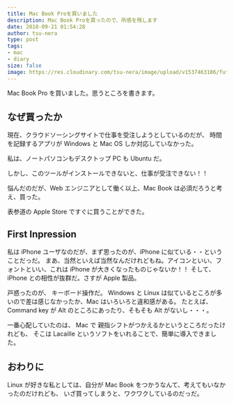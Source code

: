 ```yaml
---
title: Mac Book Proを買いました
description: Mac Book Proを買ったので、所感を残します
date: 2018-09-21 01:54:28
author: tsu-nera
type: post
tags:
- mac
- diary
size: false
image: https://res.cloudinary.com/tsu-nera/image/upload/v1537463106/futurismo/posts/mac-book-pro-box.jpg
---
```


Mac Book Pro を買いました。思うところを書きます。

## なぜ買ったか

現在、クラウドソーシングサイトで仕事を受注しようとしているのだが、
時間を記録するアプリが Windows と Mac OS しか対応していなかった。

私は、ノートパソコンもデスクトップ PC も Ubuntu だ。

しかし、このツールがインストールできないと、仕事が受注できない！！

悩んだのだが、Web エンジニアとして働く以上、Mac Book は必須だろうと考え、買った。

表参道の Apple Store ですぐに買うことができた。

## First Inpression

私は iPhone ユーザなのだが、まず思ったのが、iPhone に似ている・・ということだっだ。
まあ、当然といえば当然なんだけれどもね。アイコンといい、フォントといい、これは iPhone が大きくなったものじゃないか！！
そして、iPhone との相性が抜群だ。さすが Apple 製品。

戸惑ったのが、 キーボード操作だ。
Windows と Linux は似ているところが多いので差は感じなかったか、Mac はいろいろと違和感がある。
たとえば、 Command key が Alt のところにあったり、そもそも Alt がないし・・・。

一番心配していたのは、 Mac で 親指シフトがつかえるかというところだったけれども、
そこは Lacaille というソフトをいれることで、簡単に導入できました。

## おわりに

Linux が好きな私としては、自分が Mac Book をつかうなんて、考えてもいなかったのだけれども、
いざ買ってしまうと、ワクワクしているのだっだ。
